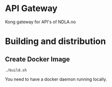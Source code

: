 # API Gateway

Kong gateway for API's of NDLA.no

# Building and distribution

## Create Docker Image
    ./build.sh

You need to have a docker daemon running locally.

